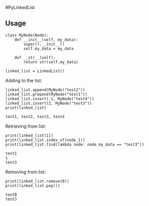#PyLinkedList

## Usage

```
class MyNode(Node):
    def __init__(self, my_data):
        super().__init__()
        self.my_data = my_data

    def __str__(self):
        return str(self.my_data)

linked_list = LinkedList()
```

Adding to the list:

```
linked_list.append(MyNode("test2"))
linked_list.prepend(MyNode("test1"))
linked_list.insert(-1, MyNode("test4"))
linked_list.insert(2, MyNode("test3"))
print(linked_list)
```
```
test1, test2, test3, test4
```

Retrieving from list:

```
print(linked_list[1])
print(linked_list.index_of(node_1))
print(linked_list.find(lambda node: node.my_data == "test3"))
```
```
test1
1
test3
```

Removing from list:

```
print(linked_list.remove(0))
print(linked_list.pop())
```
```
test0
test3
```